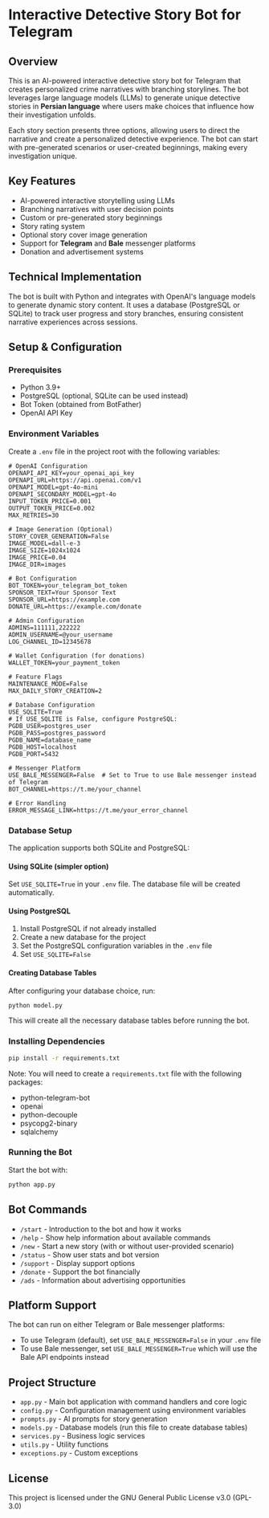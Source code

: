 # Interactive Detective Story Bot for Telegram

## Overview
This is an AI-powered interactive detective story bot for Telegram that creates personalized crime narratives with branching storylines. The bot leverages large language models (LLMs) to generate unique detective stories in **Persian language** where users make choices that influence how their investigation unfolds.

Each story section presents three options, allowing users to direct the narrative and create a personalized detective experience. The bot can start with pre-generated scenarios or user-created beginnings, making every investigation unique.

## Key Features
- AI-powered interactive storytelling using LLMs
- Branching narratives with user decision points
- Custom or pre-generated story beginnings
- Story rating system
- Optional story cover image generation
- Support for **Telegram** and **Bale** messenger platforms
- Donation and advertisement systems

## Technical Implementation
The bot is built with Python and integrates with OpenAI's language models to generate dynamic story content. It uses a database (PostgreSQL or SQLite) to track user progress and story branches, ensuring consistent narrative experiences across sessions.

## Setup & Configuration

### Prerequisites
- Python 3.9+
- PostgreSQL (optional, SQLite can be used instead)
- Bot Token (obtained from BotFather)
- OpenAI API Key

### Environment Variables
Create a `.env` file in the project root with the following variables:

```env
# OpenAI Configuration
OPENAPI_API_KEY=your_openai_api_key
OPENAPI_URL=https://api.openai.com/v1
OPENAPI_MODEL=gpt-4o-mini
OPENAPI_SECONDARY_MODEL=gpt-4o
INPUT_TOKEN_PRICE=0.001
OUTPUT_TOKEN_PRICE=0.002
MAX_RETRIES=30

# Image Generation (Optional)
STORY_COVER_GENERATION=False
IMAGE_MODEL=dall-e-3
IMAGE_SIZE=1024x1024
IMAGE_PRICE=0.04
IMAGE_DIR=images

# Bot Configuration
BOT_TOKEN=your_telegram_bot_token
SPONSOR_TEXT=Your Sponsor Text
SPONSOR_URL=https://example.com
DONATE_URL=https://example.com/donate

# Admin Configuration
ADMINS=111111,222222
ADMIN_USERNAME=@your_username
LOG_CHANNEL_ID=12345678

# Wallet Configuration (for donations)
WALLET_TOKEN=your_payment_token

# Feature Flags
MAINTENANCE_MODE=False
MAX_DAILY_STORY_CREATION=2

# Database Configuration
USE_SQLITE=True
# If USE_SQLITE is False, configure PostgreSQL:
PGDB_USER=postgres_user
PGDB_PASS=postgres_password
PGDB_NAME=database_name
PGDB_HOST=localhost
PGDB_PORT=5432

# Messenger Platform
USE_BALE_MESSENGER=False  # Set to True to use Bale messenger instead of Telegram
BOT_CHANNEL=https://t.me/your_channel

# Error Handling
ERROR_MESSAGE_LINK=https://t.me/your_error_channel
```

### Database Setup
The application supports both SQLite and PostgreSQL:

#### Using SQLite (simpler option)
Set `USE_SQLITE=True` in your `.env` file. The database file will be created automatically.

#### Using PostgreSQL
1. Install PostgreSQL if not already installed
2. Create a new database for the project
3. Set the PostgreSQL configuration variables in the `.env` file
4. Set `USE_SQLITE=False`

#### Creating Database Tables
After configuring your database choice, run:
```bash
python model.py
```
This will create all the necessary database tables before running the bot.

### Installing Dependencies
```bash
pip install -r requirements.txt
```

Note: You will need to create a `requirements.txt` file with the following packages:
- python-telegram-bot
- openai
- python-decouple
- psycopg2-binary
- sqlalchemy

### Running the Bot
Start the bot with:
```bash
python app.py
```

## Bot Commands
- `/start` - Introduction to the bot and how it works
- `/help` - Show help information about available commands
- `/new` - Start a new story (with or without user-provided scenario)
- `/status` - Show user stats and bot version
- `/support` - Display support options
- `/donate` - Support the bot financially
- `/ads` - Information about advertising opportunities

## Platform Support
The bot can run on either Telegram or Bale messenger platforms:
- To use Telegram (default), set `USE_BALE_MESSENGER=False` in your `.env` file
- To use Bale messenger, set `USE_BALE_MESSENGER=True` which will use the Bale API endpoints instead

## Project Structure
- `app.py` - Main bot application with command handlers and core logic
- `config.py` - Configuration management using environment variables
- `prompts.py` - AI prompts for story generation
- `models.py` - Database models (run this file to create database tables)
- `services.py` - Business logic services
- `utils.py` - Utility functions
- `exceptions.py` - Custom exceptions

## License
This project is licensed under the GNU General Public License v3.0 (GPL-3.0)
